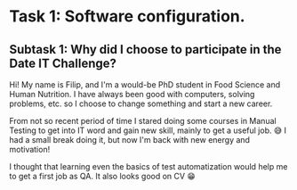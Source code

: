 # Task 1: Software configuration.
## Subtask 1: Why did I choose to participate in the Date IT Challenge?
    
Hi!
My name is Filip, and I'm a would-be PhD student in Food Science and Human Nutrition.
I have always been good with computers, solving problems, etc. so I choose to change something and start a new career.

From not so recent period of time I stared doing some courses in Manual Testing to get into IT word
and gain new skill, mainly to get a useful job. :sweat_smile: I had a small break doing it, but now
I'm back with new energy and motivation!

I thought that learning even the basics of test automatization would help me to get a first job as QA.
It also looks good on CV :grin:

 

